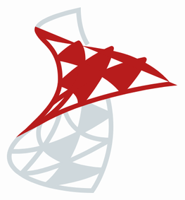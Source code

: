 
<svg viewBox="0 0 48 48" xmlns="http://www.w3.org/2000/svg" width="540" height="648">
  <path fill="#cfd8dc" d="M23.084 11.277c-1.633-2.449-1.986-5.722-2.063-7.067-4.148.897-8.269 2.506-8.031 3.691.03.149.218.328.53.502l-.488.873c-.596-.334-.931-.719-1.022-1.179-.269-1.341 1.25-2.554 4.642-3.709a42.152 42.152 0 0 1 4.751-1.279l.597-.12V3.6c0 .042.026 4.288 1.916 7.123l-.832.554zM24.751 43H24.5c-8.192 0-17.309-2.573-18.386-6.879-.657-2.63 1.492-5.536 6.214-8.401l.52.854c-4.249 2.579-6.296 5.172-5.763 7.305.935 3.738 9.575 6.068 17.153 6.12.901-1.347 5.742-9.26 2.979-19.873l.967-.252c3.149 12.092-3.218 20.837-3.282 20.924l-.151.202z"/>
  <path fill="#cfd8dc" d="M9.931 39.306c-.539 0-.806-.059-.85-.07a.498.498 0 0 1-.233-.84c.072-.072 7.197-7.208 8.159-12.978l.986.164c-.827 4.964-5.715 10.623-7.656 12.707 1.939-.111 6.835-1.019 16.234-6.28-7.335-.804-8.495-6.676-8.507-6.739l.983-.181c.047.246 1.226 6.011 9.244 6.011h.008a.5.5 0 0 1 .251.933c-11.235 6.509-16.683 7.272-18.619 7.273z"/>
  <path fill="#cfd8dc" d="M14.524 41.7a.499.499 0 0 1-.291-.907c.034-.025 1.813-1.338 3.706-4.228a19.896 19.896 0 0 1-2.196-1.137c-.888-.533-1.559-1.105-2.06-1.691-2.57.678-4.942.946-7.025.769l.084-.996c1.876.159 4.009-.063 6.321-.64-1.573-2.688-.129-5.356-.109-5.392l.874.487c-.067.122-1.265 2.37.249 4.633 2.201-.632 4.549-1.567 6.979-2.782a32.189 32.189 0 0 0 1.225-6.276.501.501 0 0 1 .706-.406c.032.015 3.264 1.491 5.604 2.454a.5.5 0 0 1 .091.876 62.494 62.494 0 0 1-6.778 4.042 27.19 27.19 0 0 1-2.459 5.591c3.702 1.383 6.915 1.404 6.956 1.404a.5.5 0 0 1 .243.938c-4.54 2.522-11.767 3.232-12.072 3.261h-.048z"/>
  <path fill="#b71c1c" d="M21.843 24.4a.5.5 0 0 1-.497-.552c.292-2.749-3.926-3.852-3.969-3.862a.5.5 0 0 1-.23-.838c.207-.207 5.139-5.098 11.327-7.784a.5.5 0 0 1 .689.559c-1.186 5.744-6.71 12.044-6.944 12.309a.51.51 0 0 1-.376.168z"/>
  <path fill="#b71c1c" d="m13.079 28.36-.475-.88c1.883-1.015 4.04-2.883 5.807-5.054-1.504 1.03-2.365 1.735-2.392 1.758l-.639-.77c.039-.032 1.764-1.447 4.631-3.22.787-1.266 1.392-2.568 1.703-3.816.053-.212.099-.417.136-.615-1.925-.687-3.701-1.094-4.921-1.269a.5.5 0 0 1-.297-.835c.085-.092 2.116-2.268 4.654-3.463a.5.5 0 0 1 .581.114c.067.073 1.44 1.615 1.091 4.805 1.155.45 2.345.997 3.491 1.648 2.759-1.24 5.892-2.356 9.229-3.03a.51.51 0 0 1 .481.168c.117.14.149.333.083.503-1.3 3.332-4.786 6.891-4.934 7.041a.503.503 0 0 1-.748-.04c-1.12-1.408-2.584-2.574-4.163-3.523a55.136 55.136 0 0 0-5.684 3.049c-2.02 3.153-5.069 6.048-7.634 7.429z"/>
  <path fill="#b71c1c" d="M18.05 18.5c0 4.38-3.65 7.86-6.28 10.4-.44.43-1.93.5-1.93.5.37-.38.79-.78 1.24-1.21 2.5-2.42 5.97-5.73 5.97-9.69 0-4.69-1.89-6.54-3.38-8.02-.66-.67-1.22-1.31-1.56-2.09l.31-.13c.34.15.73.32 1.03.45.24.35.56.69.93 1.06 1.53 1.53 3.67 3.63 3.67 8.73z"/>
  <path fill="#b71c1c" d="M42.935 19.794s-.605.086-.775.106c-8.76.97-17.8 3.49-22.97 5.56-1.87.75-3.81 1.66-5.58 2.68-.01.01-.02.01-.04.02-1.04.6-3.57 1.84-5.62 2.93 3-3.19 8.62-5.65 10.86-6.55 5.07-2.03 13.78-4.48 22.35-5.53-1.01-1.18-3.48-3.68-8.34-5.54-2.84-1.1-7.16-1.72-10.97-2.27-6.06-.87-9.51-1.45-9.84-3.1-.07-.33-.02-.66.13-.98.33.54.8"/>
</svg>
